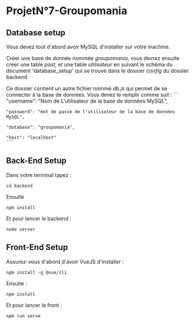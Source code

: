 # ProjetN°7-Groupomania

## Database setup
Vous devez tout d'abord avoir MySQL d'installer sur votre machine.

Créer une base de donnée nommée *groupomania*, vous devrez ensuite créer une table *post*, et une table *utilisateur*
en suivant le schéma du document 'database_setup' qui se trouve dans le dossier *config* du dossier backend.

Ce dossier contient un autre fichier nommé *db.js* qui permet de se connecter à la base de données.
Vous devez le remplir comme suit :
    ```
    "username": "Nom de L'utilisateur de la base de données MySQL",

    "password": "mot de passe de l'utilisateur de la base de données MySQL",

    "database": "groupomania",

    "host": "localhost"
    ```

## Back-End Setup
Dans votre terminal tapez :
```
cd backend
```
Ensuite 
```
npm install
```
Et pour lancer le backend : 
```
node server
```

## Front-End Setup
Assurez-vous d'abord d'avoir VueJS d'installer :
```
npm install -g @vue/cli
```
Ensuite : 
```
npm install
```
Et pour lancer le front :
```
npm run serve
```



